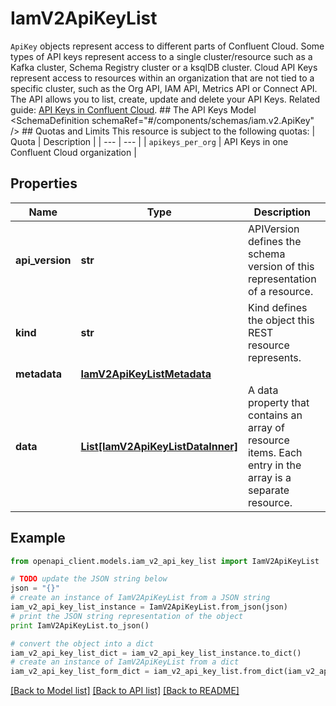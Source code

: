 # IamV2ApiKeyList

`ApiKey` objects represent access to different parts of Confluent Cloud. Some types of API keys represent access to a single cluster/resource such as a Kafka cluster, Schema Registry cluster or a ksqlDB cluster. Cloud API Keys represent access to resources within an organization that are not tied to a specific cluster, such as the Org API, IAM API, Metrics API or Connect API.  The API allows you to list, create, update and delete your API Keys.   Related guide: [API Keys in Confluent Cloud](https://docs.confluent.io/cloud/current/client-apps/api-keys.html).  ## The API Keys Model <SchemaDefinition schemaRef=\"#/components/schemas/iam.v2.ApiKey\" />  ## Quotas and Limits This resource is subject to the following quotas:  | Quota | Description | | --- | --- | | `apikeys_per_org` | API Keys in one Confluent Cloud organization |

## Properties
Name | Type | Description | Notes
------------ | ------------- | ------------- | -------------
**api_version** | **str** | APIVersion defines the schema version of this representation of a resource. | [readonly] 
**kind** | **str** | Kind defines the object this REST resource represents. | [readonly] 
**metadata** | [**IamV2ApiKeyListMetadata**](IamV2ApiKeyListMetadata.md) |  | 
**data** | [**List[IamV2ApiKeyListDataInner]**](IamV2ApiKeyListDataInner.md) | A data property that contains an array of resource items. Each entry in the array is a separate resource. | 

## Example

```python
from openapi_client.models.iam_v2_api_key_list import IamV2ApiKeyList

# TODO update the JSON string below
json = "{}"
# create an instance of IamV2ApiKeyList from a JSON string
iam_v2_api_key_list_instance = IamV2ApiKeyList.from_json(json)
# print the JSON string representation of the object
print IamV2ApiKeyList.to_json()

# convert the object into a dict
iam_v2_api_key_list_dict = iam_v2_api_key_list_instance.to_dict()
# create an instance of IamV2ApiKeyList from a dict
iam_v2_api_key_list_form_dict = iam_v2_api_key_list.from_dict(iam_v2_api_key_list_dict)
```
[[Back to Model list]](../ccloud/README.md#documentation-for-models) [[Back to API list]](../ccloud/README.md#documentation-for-api-endpoints) [[Back to README]](../ccloud/README.md)


